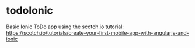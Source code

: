# todoIonic

Basic Ionic ToDo app using the scotch.io tutorial:
https://scotch.io/tutorials/create-your-first-mobile-app-with-angularjs-and-ionic

